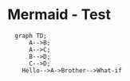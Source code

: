 # Mermaid - Test 

```mermaid
  graph TD;
      A-->B;
      A-->C;
      B-->D;
      C-->D;
    Hello-->A->Brother-->What-if  
    
```
